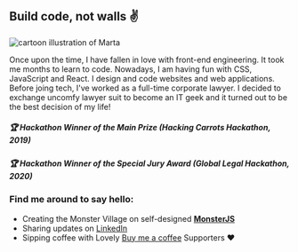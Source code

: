 ## Build code, not walls :v:

<img src="https://raw.githubusercontent.com/martatomchuck/martatomchuck/master/images/Marta.svg" alt="cartoon illustration of Marta"></img>

Once upon the time, I have fallen in love with front-end engineering. It took me months to learn to code. Nowadays, I am having fun with CSS, JavaScript and React. I design and code websites and web applications. Before joing tech, I've worked as a full-time corporate lawyer. I decided to exchange uncomfy lawyer suit to become an IT geek and it turned out to be the best decision of my life!

##### :trophy: Hackathon Winner of the Main Prize (Hacking Carrots Hackathon, 2019)
##### :trophy: Hackathon Winner of the Special Jury Award (Global Legal Hackathon, 2020)

### Find me around to say hello:
- Creating the Monster Village on self-designed **[MonsterJS](https://monsterjs.com)**
- Sharing updates on [LinkedIn](https://linkedin.com/in/martatomczakcv) 
- Sipping coffee with Lovely [Buy me a coffee](https://www.buymeacoffee.com/monstervillage) Supporters :heart:
